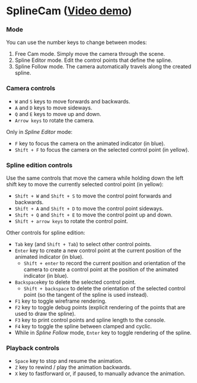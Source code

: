 # SplineCam ([Video demo](https://youtu.be/T_a2e2jTyLA))

### Mode

You can use the number keys to change between modes:

1. Free Cam mode. Simply move the camera through the scene.
2. Spline Editor mode. Edit the control points that define the spline.
3. Spline Follow mode. The camera automatically travels along the created spline.

### Camera controls

- `W` and `S` keys to move forwards and backwards.
- `A` and `D` keys to move sideways.
- `Q` and `E` keys to move up and down.
- `Arrow keys` to rotate the camera.

Only in _Spline Editor_ mode:

- `F` key to focus the camera on the animated indicator (in blue).
- `Shift + F` to focus the camera on the selected control point (in yellow).

### Spline edition controls

Use the same controls that move the camera while holding down the left shift key to move the currently selected control point (in yellow):

- `Shift + W` and `Shift + S` to move the control point forwards and backwards.
- `Shift + A` and `Shift + D` to move the control point sideways.
- `Shift + Q` and `Shift + E` to move the control point up and down.
- `Shift + arrow keys` to rotate the control point.

Other controls for spline edition:
- `Tab` key (and `Shift + Tab`) to select other control points.
- `Enter` key to create a new control point at the current position of the animated indicator (in blue).
    - `Shift + enter` to record the current position and orientation of the camera to create a control point at the position of the animated indicator (in blue).
- `Backspace`key to delete the selected control point.
    - `Shift + backspace` to delete the orientation of the selected control point (so the tangent of the spline is used instead).
- `F1` key to toggle wireframe rendering.
- `F2` key to toggle debug points (explicit rendering of the points that are used to draw the spline).
- `F3` key to print control points and spline length to the console.
- `F4` key to toggle the spline between clamped and cyclic.
- While in _Spline Follow_ mode, `Enter` key to toggle rendering of the spline.

### Playback controls
- `Space` key to stop and resume the animation.
- `Z` key to rewind / play the animation backwards.
- `X` key to fastforward or, if paused, to manually advance the animation.
